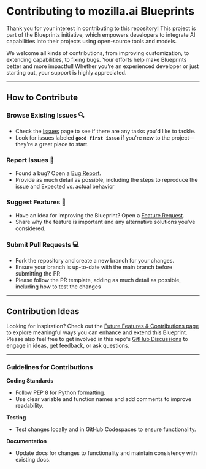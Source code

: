 # Contributing to mozilla.ai Blueprints

Thank you for your interest in contributing to this repository! This project is part of the Blueprints initiative, which empowers developers to integrate AI capabilities into their projects using open-source tools and models.

We welcome all kinds of contributions, from improving customization, to extending capabilities, to fixing bugs. Your efforts help make Blueprints better and more impactful! Whether you’re an experienced developer or just starting out, your support is highly appreciated.

---

## **How to Contribute**

### **Browse Existing Issues** 🔍
- Check the [Issues](https://github.com/mozilla-ai/document-to-podcast/issues) page to see if there are any tasks you'd like to tackle.
- Look for issues labeled **`good first issue`** if you're new to the project—they're a great place to start.

### **Report Issues** 🐛

- Found a bug? Open a [Bug Report](https://github.com/mozilla-ai/document-to-podcast/issues/new?assignees=&labels=bug&projects=document-to-podcast&template=bug_report.yaml&title=%5BBUG%5D%3A+).
- Provide as much detail as possible, including the steps to reproduce the issue and Expected vs. actual behavior

### **Suggest Features** 🚀
- Have an idea for improving the Blueprint? Open a [Feature Request](https://github.com/mozilla-ai/document-to-podcast/issues/new?assignees=&labels=enhancement&projects=Document-to-podcast&template=feature_request.yaml&title=%5BFEATURE%5D%3A+).
- Share why the feature is important and any alternative solutions you’ve considered.

### **Submit Pull Requests** 💻
- Fork the repository and create a new branch for your changes.
- Ensure your branch is up-to-date with the main branch before submitting the PR
- Please follow the PR template, adding as much detail as possible, including how to test the changes

--- 

## **Contribution Ideas**  

Looking for inspiration? Check out the [Future Features & Contributions page](https://mozilla-ai.github.io/document-to-podcast/future-features-contributions/) to explore meaningful ways you can enhance and extend this Blueprint.
Please also feel free to get involved in this repo's [GitHub Discussions](https://github.com/mozilla-ai/document-to-podcast/discussions) to engage in ideas, get feedback, or ask questions.

---

### **Guidelines for Contributions**

**Coding Standards**  
- Follow PEP 8 for Python formatting.  
- Use clear variable and function names and add comments to improve readability.  

**Testing**  
- Test changes locally and in GitHub Codespaces to ensure functionality.   

**Documentation**  
- Update docs for changes to functionality and maintain consistency with existing docs.  

